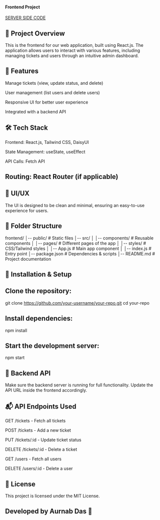 #### Frontend Project
[SERVER SIDE CODE](https://github.com/Aurnab990/vission-assesment-server)
## 🚀 Project Overview

This is the frontend for our web application, built using React.js. The application allows users to interact with various features, including managing tickets and users through an intuitive admin dashboard.

## 📌 Features

Manage tickets (view, update status, and delete)

User management (list users and delete users)

Responsive UI for better user experience

Integrated with a backend API

## 🛠️ Tech Stack

Frontend: React.js, Tailwind CSS, DaisyUI

State Management: useState, useEffect

API Calls: Fetch API

## Routing: React Router (if applicable)

## 🎨 UI/UX

The UI is designed to be clean and minimal, ensuring an easy-to-use experience for users.

## 📂 Folder Structure

frontend/
│-- public/               # Static files
│-- src/
│   │-- components/       # Reusable components
│   │-- pages/            # Different pages of the app
│   │-- styles/           # CSS/Tailwind styles
│   │-- App.js            # Main app component
│   │-- index.js          # Entry point
│-- package.json         # Dependencies & scripts
│-- README.md            # Project documentation

## 🔧 Installation & Setup

## Clone the repository:

git clone https://github.com/your-username/your-repo.git
cd your-repo

## Install dependencies:

npm install

## Start the development server:

npm start

## 🔗 Backend API

Make sure the backend server is running for full functionality. Update the API URL inside the frontend accordingly.

## 📬 API Endpoints Used

GET /tickets - Fetch all tickets

POST /tickets - Add a new ticket

PUT /tickets/:id - Update ticket status

DELETE /tickets/:id - Delete a ticket

GET /users - Fetch all users

DELETE /users/:id - Delete a user


## 📜 License

This project is licensed under the MIT License.

## Developed by Aurnab Das 🚀

